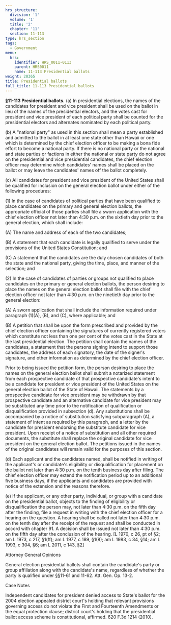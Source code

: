 ```yaml
---
hrs_structure:
  division: '1'
  volume: '1'
  title: '2'
  chapter: '11'
  section: 11-113
type: hrs_section
tags:
  - Government
menu:
  hrs:
    identifier: HRS_0011-0113
    parent: HRS0011
    name: 11-113 Presidential ballots
weight: 20365
title: Presidential ballots
full_title: 11-113 Presidential ballots
---
```

**§11-113 Presidential ballots.** (a) In presidential elections, the names of the candidates for president and vice president shall be used on the ballot in lieu of the names of the presidential electors, and the votes cast for president and vice president of each political party shall be counted for the presidential electors and alternates nominated by each political party.

(b) A "national party" as used in this section shall mean a party established and admitted to the ballot in at least one state other than Hawaii or one which is determined by the chief election officer to be making a bona fide effort to become a national party. If there is no national party or the national and state parties or factions in either the national or state party do not agree on the presidential and vice presidential candidates, the chief election officer may determine which candidates' names shall be placed on the ballot or may leave the candidates' names off the ballot completely.

(c) All candidates for president and vice president of the United States shall be qualified for inclusion on the general election ballot under either of the following procedures:

(1) In the case of candidates of political parties that have been qualified to place candidates on the primary and general election ballots, the appropriate official of those parties shall file a sworn application with the chief election officer not later than 4:30 p.m. on the sixtieth day prior to the general election, which shall include:

(A) The name and address of each of the two candidates;

(B) A statement that each candidate is legally qualified to serve under the provisions of the United States Constitution; and

(C) A statement that the candidates are the duly chosen candidates of both the state and the national party, giving the time, place, and manner of the selection; and

(2) In the case of candidates of parties or groups not qualified to place candidates on the primary or general election ballots, the person desiring to place the names on the general election ballot shall file with the chief election officer not later than 4:30 p.m. on the ninetieth day prior to the general election:

(A) A sworn application that shall include the information required under paragraph (1)(A), (B), and (C), where applicable; and

(B) A petition that shall be upon the form prescribed and provided by the chief election officer containing the signatures of currently registered voters which constitute not less than one per cent of the votes cast in the State at the last presidential election. The petition shall contain the names of the candidates, a statement that the persons signing intend to support those candidates, the address of each signatory, the date of the signer's signature, and other information as determined by the chief election officer.

Prior to being issued the petition form, the person desiring to place the names on the general election ballot shall submit a notarized statement from each prospective candidate of that prospective candidate's intent to be a candidate for president or vice president of the United States on the general election ballot of the State of Hawaii. The statements by a prospective candidate for vice president may be withdrawn by that prospective candidate and an alternative candidate for vice president may be substituted any time prior to the notification of qualification or disqualification provided in subsection (d). Any substitutions shall be accompanied by a notice of substitution satisfying subparagraph (A), a statement of intent as required by this paragraph, and a letter by the candidate for president endorsing the substitute candidate for vice president. Upon receipt of a notice of substitution and all other required documents, the substitute shall replace the original candidate for vice president on the general election ballot. The petitions issued in the names of the original candidates will remain valid for the purposes of this section.

(d) Each applicant and the candidates named, shall be notified in writing of the applicant's or candidate's eligibility or disqualification for placement on the ballot not later than 4:30 p.m. on the tenth business day after filing. The chief election officer may extend the notification period up to an additional five business days, if the applicants and candidates are provided with notice of the extension and the reasons therefore.

(e) If the applicant, or any other party, individual, or group with a candidate on the presidential ballot, objects to the finding of eligibility or disqualification the person may, not later than 4:30 p.m. on the fifth day after the finding, file a request in writing with the chief election officer for a hearing on the question. A hearing shall be called not later than 4:30 p.m. on the tenth day after the receipt of the request and shall be conducted in accord with chapter 91\. A decision shall be issued not later than 4:30 p.m. on the fifth day after the conclusion of the hearing. [L 1970, c 26, pt of §2; am L 1973, c 217, §1(ff); am L 1977, c 189, §1(8); am L 1983, c 34, §14; am L 1993, c 304, §6; am L 2011, c 143, §2]

Attorney General Opinions

General election presidential ballots shall contain the candidate's party or group affiliation along with the candidate's name, regardless of whether the party is qualified under §§11-61 and 11-62\. Att. Gen. Op. 13-2.

Case Notes

Independent candidates for president denied access to State's ballot for the 2004 election appealed district court's holding that relevant provisions governing access do not violate the First and Fourteenth Amendments or the equal protection clause; district court's holding that the presidential ballot access scheme is constitutional, affirmed. 620 F.3d 1214 (2010).